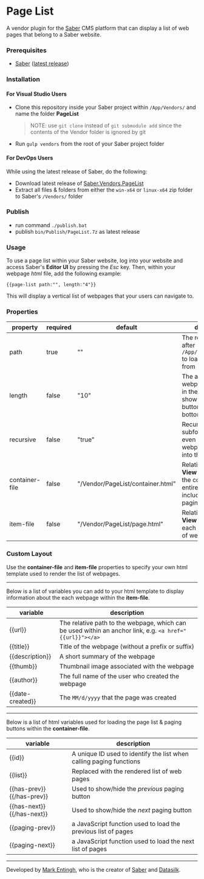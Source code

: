# Page List
A vendor plugin for the [Saber](https://saber.datasilk.io) CMS platform that can display a list of web pages that belong to a Saber website.

### Prerequisites
* [Saber](https://saber.datasilk.io) ([latest release](https://github.com/Datasilk/Saber/releases))

### Installation
#### For Visual Studio Users
* Clone this repository inside your Saber project within `/App/Vendors/` and name the folder **PageList**
	> NOTE: use `git clone` instead of `git submodule add` since the contents of the Vendor folder is ignored by git
* Run `gulp vendors` from the root of your Saber project folder

#### For DevOps Users
While using the latest release of Saber, do the following:
* Download latest release of [Saber.Vendors.PageList](https://github.com/Datasilk/Saber-PageList/releases)
* Extract all files & folders from either the `win-x64` or `linux-x64` zip folder to Saber's `/Vendors/` folder

### Publish
* run command `./publish.bat`
* publish `bin/Publish/PageList.7z` as latest release
### Usage
To use a page list within your Saber website, log into your website and access Saber's **Editor UI** by pressing the *Esc* key. Then, within your webpage *html* file, add the following example:

```
{{page-list path:"", length:"4"}}
```
This will display a vertical list of webpages that your users can navigate to.

### Properties

|property|required|default|description|
|---|---|---|---|
|path|true|""|The relative path after `/App/Content/pages/` to load webpages from|
|length|false|"10"|The amount of webpages to display in the list before showing paging buttons at the bottom of the list|
|recursive|false|"true"|Recurse through subfolders to find even more webpages to load into the list|
|container-file|false|"/Vendor/PageList/container.html"|Relative path to the **View** used to load the container of the entire list, which includes optional paging buttons|
|item-file|false|"/Vendor/PageList/page.html"|Relative path to the **View** used to load each item in the list of webpages.

### Custom Layout
Use the **container-file** and **item-file** properties to specify your own html template used to render the list of webpages. 

----

Below is a list of variables you can add to your html template to display information about the each webpage within the **item-file**.

|variable|description|
|---|---|
|{{url}}|The relative path to the webpage, which can be used within an anchor link, e.g. `<a href="{{url}}"></a>`|
|{{title}}|Title of the webpage (without a prefix or suffix)|
|{{description}}|A short summary of the webpage|
|{{thumb}}|Thumbnail image associated with the webpage|
|{{author}}|The full name of the user who created the webpage|
|{{date-created}}|The `MM/d/yyyy` that the page was created|

----

Below is a list of html variables used for loading the page list & paging buttons within the **container-file**.

|variable|description|
|---|---|
|{{id}}|A unique ID used to identify the list when calling paging functions|
|{{list}}|Replaced with the rendered list of web pages|
|{{has-prev}} {{/has-prev}}|Used to show/hide the *previous* paging button|
|{{has-next}} {{/has-next}}|Used to show/hide the *next* paging button|
|{{paging-prev}}|a JavaScript function used to load the previous list of pages|
|{{paging-next}}|a JavaScript function used to load the next list of pages|

----

Developed by [Mark Entingh](https://www.markentingh.com), who is the creator of [Saber](https://saber.datasilk.io) and [Datasilk](https://www.datasilk.io).